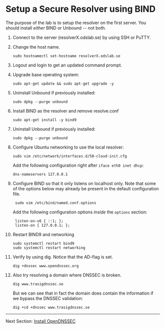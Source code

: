 # Setup a Secure Resolver using BIND

The purpose of the lab is to setup the resolver on the first server. You
should install *either* BIND or Unbound -- not both.

1.  Connect to the server (resolverX.odslab.se) by using SSH or PuTTY.

2.  Change the host name.

        sudo hostnamectl set-hostname resolverX.odslab.se

3.  Logout and login to get an updated command prompt.

4.  Upgrade base operating system:

        sudo apt-get update && sudo apt-get upgrade -y

5.  Uninstall Unbound if previously installed:

        sudo dpkg --purge unbound

6.  Install BIND as the resolver and remove resolve.conf

        sudo apt-get install -y bind9

7.  Uninstall Unbound if previously installed:

        sudo dpkg --purge unbound

8.  Configure Ubuntu networking to use the local resolver:

        sudo vim /etc/network/interfaces.d/50-cloud-init.cfg

    Add the following configuration right after `iface eth0 inet dhcp`:

        dns-nameservers 127.0.0.1

9. Configure BIND so that it only listens on localhost only. Note that some of the options below may already be present in the default configuration file.

        sudo vim /etc/bind/named.conf.options

    Add the following configuration options _inside_ the `options` section:

        listen-on-v6 { ::1; };
        listen-on { 127.0.0.1; };

10. Restart BIND9 and networking

        sudo systemctl restart bind9
        sudo systemctl restart networking

11. Verify by using dig. Notice that the AD-flag is set.

        dig +dnssec www.opendnssec.org

12. Also try resolving a domain where DNSSEC is broken.

        dig www.trasigdnssec.se

    But we can see that in fact the domain does contain the information if we bypass the DNSSEC validation:

        dig +cd +dnssec www.trasigdnssec.se


---
Next Section: [Install OpenDNSSEC](opendnssec-install.md)

